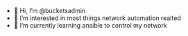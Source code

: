 - 👋 Hi, I’m @bucketsadmin
- 👀 I’m interested in most things network automation realted
- 🌱 I’m currently learning ansible to control my network

<!---
bucketsadmin/bucketsadmin is a ✨ special ✨ repository because its `README.md` (this file) appears on your GitHub profile.
You can click the Preview link to take a look at your changes.
--->
